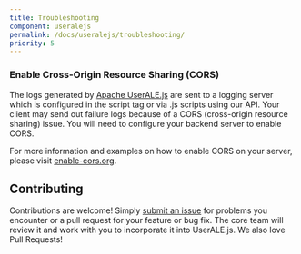 ```yaml
---
title: Troubleshooting
component: useralejs
permalink: /docs/useralejs/troubleshooting/
priority: 5
---
```


### Enable Cross-Origin Resource Sharing (CORS)

The logs generated by [Apache UserALE.js](https://github.com/apache/flagon-useralejs) are sent to a logging server which is configured in the script tag or via .js scripts using our API. Your client may send out failure logs because of a CORS (cross-origin resource sharing) issue. You will need to configure your backend server to enable CORS.

For more information and examples on how to enable CORS on your server, please visit [enable-cors.org](http://enable-cors.org/index.html).

## Contributing

Contributions are welcome!  Simply [submit an issue](https://github.com/apache/flagon-useralejs/issues) for problems 
you encounter or a pull request for your feature or bug fix.  The core team will review it and work with you to 
incorporate it into UserALE.js. We also love Pull Requests!